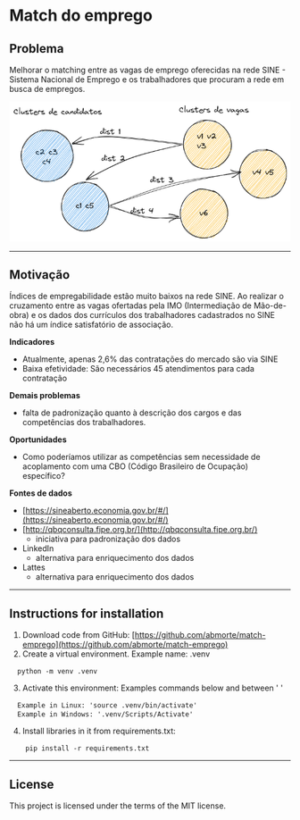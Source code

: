 # Match do emprego

## Problema
Melhorar o matching entre as vagas de emprego oferecidas na rede SINE - Sistema Nacional de Emprego e os trabalhadores que procuram a rede em busca de empregos.

 ![Esboço do processo de *match*](img/match-sketch.png "Esboço do processo de *match*")


---  

## Motivação
Índices de empregabilidade estão muito baixos na rede SINE. Ao realizar o cruzamento entre as vagas ofertadas pela IMO (Intermediação de Mão-de-obra) 
e os dados dos currículos dos trabalhadores cadastrados no SINE não há um índice satisfatório de associação.

**Indicadores**
- Atualmente, apenas 2,6% das contratações do mercado são via SINE
- Baixa efetividade: São necessários 45 atendimentos para cada contratação

**Demais problemas**
- falta de padronização quanto à descrição dos cargos e das competências dos trabalhadores.

**Oportunidades**

- Como poderíamos utilizar as competências sem necessidade de acoplamento com uma CBO  (Código Brasileiro de Ocupação) específico?

**Fontes de dados**

- [https://sineaberto.economia.gov.br/#/](https://sineaberto.economia.gov.br/#/)
- [http://qbqconsulta.fipe.org.br/](http://qbqconsulta.fipe.org.br/)
    - iniciativa para padronização dos dados
- LinkedIn
    - alternativa para enriquecimento dos dados
- Lattes
    - alternativa para enriquecimento dos dados

---

## Instructions for installation
1. Download code from GitHub: [https://github.com/abmorte/match-emprego](https://github.com/abmorte/match-emprego)
2. Create a virtual environment. Example name: .venv 
```
  python -m venv .venv
```
3. Activate this environment: Examples commands below and between ' '
```
  Example in Linux: 'source .venv/bin/activate'
  Example in Windows: '.venv/Scripts/Activate'
```
4. Install libraries in it from requirements.txt:
```
    pip install -r requirements.txt
``` 
 
---
## License
This project is licensed under the terms of the MIT license.